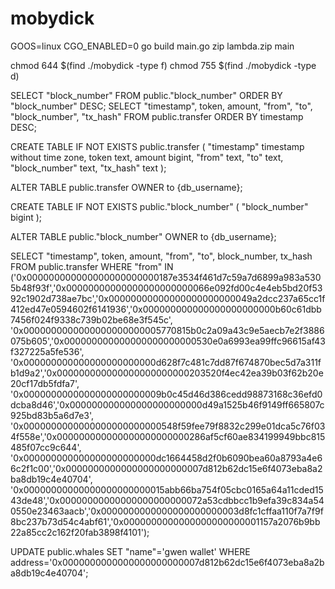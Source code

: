 # mobydick

GOOS=linux CGO_ENABLED=0 go build main.go 
    zip lambda.zip main  

chmod 644 $(find ./mobydick -type f)
chmod 755 $(find ./mobydick -type d)

SELECT "block_number" FROM public."block_number" ORDER BY "block_number" DESC;
SELECT "timestamp", token, amount, "from", "to", "block_number", "tx_hash"
	FROM public.transfer ORDER BY timestamp DESC;

CREATE TABLE IF NOT EXISTS public.transfer
(
    "timestamp" timestamp without time zone,
    token text,
    amount bigint,
    "from" text,
    "to" text,
    "block_number" text,
    "tx_hash" text
);

ALTER TABLE public.transfer
    OWNER to {db_username};

CREATE TABLE IF NOT EXISTS public."block_number"
(
   "block_number" bigint
);

ALTER TABLE public."block_number"
   OWNER to {db_username};


SELECT "timestamp", token, amount, "from", "to", block_number, tx_hash
	FROM public.transfer WHERE "from" IN     ('0x000000000000000000000000187e3534f461d7c59a7d6899a983a5305b48f93f','0x00000000000000000000000066e092fd00c4e4eb5bd20f5392c1902d738ae7bc','0x00000000000000000000000049a2dcc237a65cc1f412ed47e0594602f6141936','0x000000000000000000000000b60c61dbb7456f024f9338c739b02be68e3f545c',
'0x0000000000000000000000005770815b0c2a09a43c9e5aecb7e2f3886075b605','0x000000000000000000000000530e0a6993ea99ffc96615af43f327225a5fe536',
'0x000000000000000000000000d628f7c481c7dd87f674870bec5d7a311fb1d9a2','0x000000000000000000000000203520f4ec42ea39b03f62b20e20cf17db5fdfa7',
'0x0000000000000000000000009b0c45d46d386cedd98873168c36efd0dcba8d46','0x000000000000000000000000d49a1525b46f9149ff665807c925bd83b5a6d7e3',
'0x0000000000000000000000000548f59fee79f8832c299e01dca5c76f034f558e','0x000000000000000000000000286af5cf60ae834199949bbc815485f07cc9c644',
'0x000000000000000000000000dc1664458d2f0b6090bea60a8793a4e66c2f1c00','0x0000000000000000000000007d812b62dc15e6f4073eba8a2ba8db19c4e40704',
'0x00000000000000000000000015abb66ba754f05cbc0165a64a11cded1543de48','0x00000000000000000000000072a53cdbbcc1b9efa39c834a540550e23463aacb','0x0000000000000000000000003d8fc1cffaa110f7a7f9f8bc237b73d54c4abf61','0x0000000000000000000000001157a2076b9bb22a85cc2c162f20fab3898f4101');

UPDATE public.whales
	SET "name"='gwen wallet'
	WHERE address='0x0000000000000000000000007d812b62dc15e6f4073eba8a2ba8db19c4e40704';